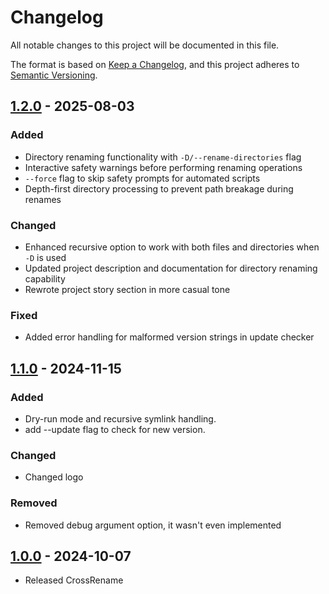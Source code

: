 # Changelog

All notable changes to this project will be documented in this file.

The format is based on [Keep a Changelog](https://keepachangelog.com/en/1.0.0/),
and this project adheres to [Semantic Versioning](https://semver.org/spec/v2.0.0.html).

[//]: # (Types of changes)

[//]: # (- **Added** for new features.)

[//]: # (- **Changed** for changes in existing functionality.)

[//]: # (- **Deprecated** for soon-to-be removed features.)

[//]: # (- **Removed** for now removed features.)

[//]: # (- **Fixed** for any bug fixes.)

[//]: # (- **Security** in case of vulnerabilities.)

## [1.2.0] - 2025-08-03

### Added

- Directory renaming functionality with `-D/--rename-directories` flag
- Interactive safety warnings before performing renaming operations
- `--force` flag to skip safety prompts for automated scripts
- Depth-first directory processing to prevent path breakage during renames

### Changed

- Enhanced recursive option to work with both files and directories when `-D` is used
- Updated project description and documentation for directory renaming capability
- Rewrote project story section in more casual tone

### Fixed

- Added error handling for malformed version strings in update checker

## [1.1.0] - 2024-11-15

### Added

- Dry-run mode and recursive symlink handling.
- add --update flag to check for new version.

### Changed

- Changed logo

### Removed

- Removed debug argument option, it wasn't even implemented

## [1.0.0] - 2024-10-07

- Released CrossRename

[1.2.0]: https://github.com/Jemeni11/CrossRename/compare/v1.1.0...v1.2.0

[1.1.0]: https://github.com/Jemeni11/CrossRename/compare/v1.0.0...v1.1.0

[1.0.0]: https://github.com/Jemeni11/CrossRename/releases/tag/v1.0.0
